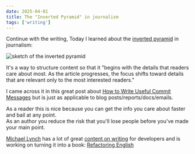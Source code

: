 ```yaml
---
date: 2025-04-01
title: The "Inverted Pyramid" in journalism
tags: ['writing']
---
```


Continue with the writing, Today I learned about the [inverted pyramid](https://en.wikipedia.org/wiki/Inverted_pyramid_(journalism)) in journalism:

![sketch of the inverted pyramid](/til/writing/inverted-pyramid.png)

It's a way to structure content so that it "begins with the details that readers care about most. As the article progresses, the focus shifts toward details that are relevant only to the most interested readers."

I came across it in this great post about [How to Write Useful Commit Messages](https://refactoringenglish.com/chapters/commit-messages/) but is just as applicable to blog posts/reports/docs/emails.

As a reader this is nice because you can get the info you care about faster and bail at any point.  
As an author you reduce the risk that you'll lose people before you've made your main point.

[Michael Lynch](https://mtlynch.io/) has a lot of great [content on writing](https://refactoringenglish.com/chapters/) for developers and is working on turning it into a book: [Refactoring English](https://refactoringenglish.com/)
